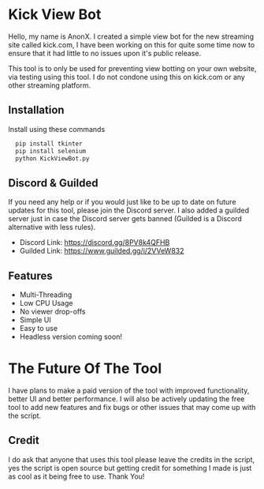 
# Kick View Bot

Hello, my name is AnonX. I created a simple view bot for the new streaming site called kick.com, I have been working on this for quite some time now to ensure that it had little to no issues upon it's public release.

This tool is to only be used for preventing view botting on your own website, via testing using this tool. I do not condone using this on kick.com or any other streaming platform.

## Installation

Install using these commands

```bash
  pip install tkinter
  pip install selenium
  python KickViewBot.py

```

## Discord & Guilded
If you need any help or if you would just like to be up to date on future updates for this tool, please join the Discord server. I also added a guilded server just in case the Discord server gets banned (Guilded is a Discord alternative with less rules).

- Discord Link: https://discord.gg/8PV8k4QFHB
- Guilded Link: https://www.guilded.gg/i/2VVeW832

## Features

- Multi-Threading
- Low CPU Usage
- No viewer drop-offs
- Simple UI
- Easy to use
- Headless version coming soon!

# The Future Of The Tool
I have plans to make a paid version of the tool with improved functionality, better UI and better performance. I will also be actively updating the free tool to add new features and fix bugs or other issues that may come up with the script.
    
## Credit
I do ask that anyone that uses this tool please leave the credits in the script, yes the script is open source but getting credit for something I made is just as cool as it being free to use. Thank You!
